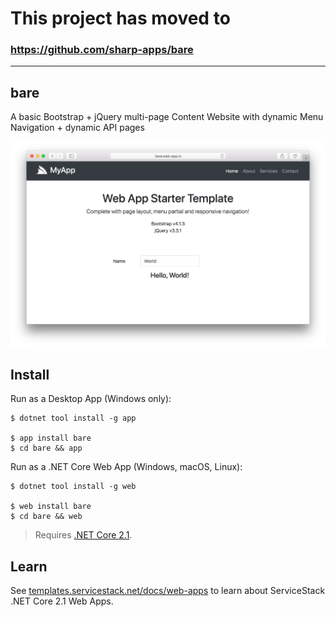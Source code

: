# This project has moved to

### https://github.com/sharp-apps/bare

---

## bare

A basic Bootstrap + jQuery multi-page Content Website with dynamic Menu Navigation + dynamic API pages

[![](https://raw.githubusercontent.com/NetCoreApps/TemplatePages/master/src/wwwroot/assets/img/screenshots/bare.png)](http://bare.web-app.io)

## Install

Run as a Desktop App (Windows only):

    $ dotnet tool install -g app

    $ app install bare
    $ cd bare && app

Run as a .NET Core Web App (Windows, macOS, Linux):

    $ dotnet tool install -g web

    $ web install bare
    $ cd bare && web

> Requires [.NET Core 2.1](https://www.microsoft.com/net/download/dotnet-core/2.1).

## Learn

See [templates.servicestack.net/docs/web-apps](http://templates.servicestack.net/docs/web-apps) to learn about ServiceStack .NET Core 2.1 Web Apps.
